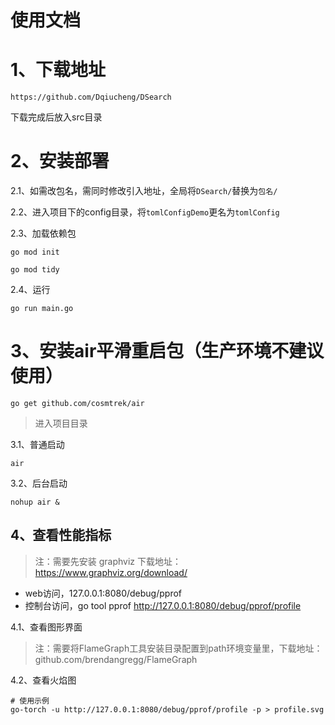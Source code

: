 使用文档
===============
#  1、下载地址
~~~
https://github.com/Dqiucheng/DSearch
~~~
下载完成后放入src目录

# 2、安装部署
2.1、如需改包名，需同时修改引入地址，全局将`DSearch/`替换为`包名/`

2.2、进入项目下的config目录，将`tomlConfigDemo`更名为`tomlConfig`

2.3、加载依赖包
~~~
go mod init

go mod tidy
~~~

2.4、运行
~~~
go run main.go
~~~

# 3、安装air平滑重启包（生产环境不建议使用）
~~~
go get github.com/cosmtrek/air
~~~
> 进入项目目录

3.1、普通启动
~~~
air
~~~
3.2、后台启动
~~~
nohup air &
~~~

## 4、查看性能指标
> 注：需要先安装 graphviz 下载地址：https://www.graphviz.org/download/
* web访问，127.0.0.1:8080/debug/pprof
* 控制台访问，go tool pprof http://127.0.0.1:8080/debug/pprof/profile

4.1、查看图形界面
> 注：需要将FlameGraph工具安装目录配置到path环境变量里，下载地址：github.com/brendangregg/FlameGraph

4.2、查看火焰图
~~~
# 使用示例
go-torch -u http://127.0.0.1:8080/debug/pprof/profile -p > profile.svg
~~~